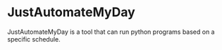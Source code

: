 # JustAutomateMyDay
JustAutomateMyDay is a tool that can run python programs based on a specific schedule.
